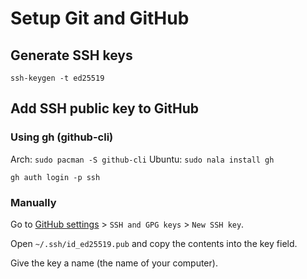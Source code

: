 # Setup Git and GitHub

## Generate SSH keys
```
ssh-keygen -t ed25519
```

## Add SSH public key to GitHub

### Using gh (github-cli)
Arch: `sudo pacman -S github-cli`
Ubuntu: `sudo nala install gh`

```
gh auth login -p ssh
```

### Manually

Go to [GitHub settings](https://github.com/settings) > `SSH and GPG keys` > `New SSH key`.

Open `~/.ssh/id_ed25519.pub` and copy the contents into the key field.

Give the key a name (the name of your computer).
